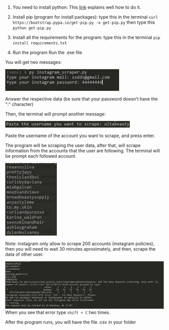 1. You need to install python:
This [link](https://www.geeksforgeeks.org/how-to-install-python-on-windows/ "link") explains well how to do it.

2. Install pip (program for install packages):
type this in the terminal `curl https://bootstrap.pypa.io/get-pip.py -o get-pip.py`
then type this `python get-pip.py`

3. Install all the requirements for the program:
type this in the terminal `pip install requirements.txt`

4. Run the program
Run the .exe file

You will get two messages:

![example](data_input.jpeg)

Answer the respective data (be sure that your password doesn't have the ":" character)

Then, the terminal will prompt another message:

![example](account_input.jpeg)

Paste the username of the account you want to scrape, and press enter.

The program will be scraping the user data, after that, will scrape information from the accounts that the user are following. The terminal will be prompt each followed account.

![example](users_scraped_input.jpeg)

Note: instagram only allow to scrape 200 accounts (instagram policies), then you will need to wait 30 minutes aproximately, and then, scrape the data of other user.

![example](error_output.jpeg)
When you see that error type `shift + C` two times.

After the program runs, you will have the file .csv in your folder
